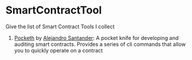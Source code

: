 # SmartContractTool
Give the list of Smart Contract Tools I collect
1. [Pocketh](https://github.com/ajsantander/pocketh) by 
[Alejandro Santander](https://github.com/ajsantander): A pocket knife for developing and auditing smart contracts. Provides a series of cli commands that allow you to quickly operate on a contract

